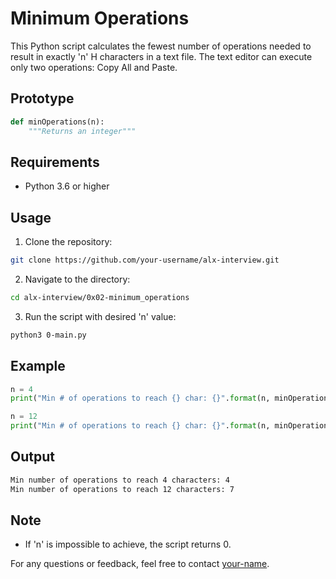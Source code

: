 # Minimum Operations

This Python script calculates the fewest number of operations needed to result in exactly 'n' H characters in a text file. The text editor can execute only two operations: Copy All and Paste.

## Prototype

```python
def minOperations(n):
    """Returns an integer"""
```

## Requirements

- Python 3.6 or higher

## Usage

1. Clone the repository:

```bash
git clone https://github.com/your-username/alx-interview.git
```

2. Navigate to the directory:

```bash
cd alx-interview/0x02-minimum_operations
```

3. Run the script with desired 'n' value:

```bash
python3 0-main.py
```

## Example

```python
n = 4
print("Min # of operations to reach {} char: {}".format(n, minOperations(n)))

n = 12
print("Min # of operations to reach {} char: {}".format(n, minOperations(n)))
```

## Output

```bash
Min number of operations to reach 4 characters: 4
Min number of operations to reach 12 characters: 7
```

## Note

- If 'n' is impossible to achieve, the script returns 0.

For any questions or feedback, feel free to contact [your-name](https://github.com/your-username).